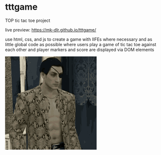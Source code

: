 # tttgame

TOP tic tac toe project

live preview: https://mk-dlr.github.io/tttgame/

use html, css, and js to create a game
with IIFEs where necessary
and as little global code as possible
where users play a game of tic tac toe
against each other
and player markers and score are displayed
via DOM elements

![thumbsup](https://github.com/MK-DlR/tttgame/blob/main/thumbsup.gif)
